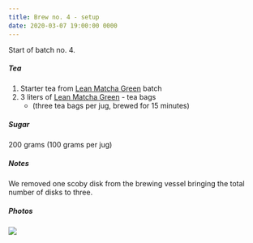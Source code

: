 ```yaml
---
title: Brew no. 4 - setup
date: 2020-03-07 19:00:00 0000
---
```


Start of batch no. 4.

##### Tea

1. Starter tea from [Lean Matcha Green](https://www.pukkaherbs.com/shop/organic-teas/lean-matcha-green/) batch
2. 3 liters of [Lean Matcha Green](https://www.pukkaherbs.com/shop/organic-teas/lean-matcha-green/) - tea bags
    * (three tea bags per jug, brewed for 15 minutes)

##### Sugar

200 grams (100 grams per jug)

##### Notes

We removed one scoby disk from the brewing vessel bringing the total number
of disks to three.

##### Photos 

<img data-src="https://github.com/JakubStas/coldone.github.io/raw/master/assets/images/2020-03-07-B/01.jpeg" class="lazyload" src="https://github.com/JakubStas/coldone.github.io/raw/master/assets/images/placeholder-image.png">